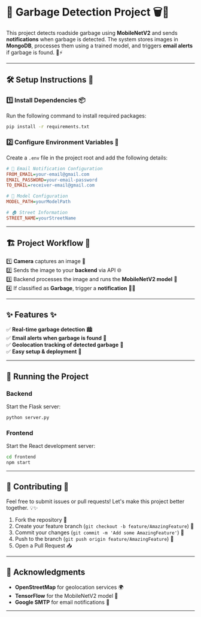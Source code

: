 
# 🚮 Garbage Detection Project 🗑️📸

This project detects roadside garbage using **MobileNetV2** and sends **notifications** when garbage is detected. The system stores images in **MongoDB**, processes them using a trained model, and triggers **email alerts** if garbage is found. 📩⚡

---

## 🛠 Setup Instructions 🚀
 


### 1️⃣ Install Dependencies 📦
Run the following command to install required packages:

```bash
pip install -r requirements.txt
```

### 2️⃣ Configure Environment Variables 🔧
Create a `.env` file in the project root and add the following details:

```ini
# 📧 Email Notification Configuration  
FROM_EMAIL=your-email@gmail.com  
EMAIL_PASSWORD=your-email-password  
TO_EMAIL=receiver-email@gmail.com  

# 🧠 Model Configuration
MODEL_PATH=yourModelPath

# 🏠 Street Information
STREET_NAME=yourStreetName

```

---

## 🏗️ Project Workflow 🔄

1️⃣ **Camera** captures an image 🎥  
2️⃣ Sends the image to your **backend** via API 🌐  
3️⃣ Backend processes the image and runs the **MobileNetV2 model** 🧠  
4️⃣ If classified as **Garbage**, trigger a **notification** 📲🚨   

---

## ✨ Features ✨

✅ **Real-time garbage detection** 🏙️   
✅ **Email alerts when garbage is found** 📧  
✅ **Geolocation tracking of detected garbage** 📍  
✅ **Easy setup & deployment** 🚀  

---

## 🚀 Running the Project

### Backend
Start the Flask server:
```bash
python server.py
```

### Frontend
Start the React development server:
```bash
cd frontend
npm start
```

---

## 🤝 Contributing 🤝

Feel free to submit issues or pull requests! Let's make this project better together. 💡✨

1. Fork the repository 🍴
2. Create your feature branch (`git checkout -b feature/AmazingFeature`) 🌿
3. Commit your changes (`git commit -m 'Add some AmazingFeature'`) 💾
4. Push to the branch (`git push origin feature/AmazingFeature`) 🚀
5. Open a Pull Request 📥

---


## 🙏 Acknowledgments

- **OpenStreetMap** for geolocation services 🌍
- **TensorFlow** for the MobileNetV2 model 🧠
- **Google SMTP** for email notifications 📧

---
